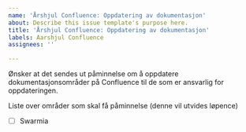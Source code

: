 ```yaml
---
name: 'Årshjul Confluence: Oppdatering av dokumentasjon'
about: Describe this issue template's purpose here.
title: 'Årshjul Confluence: Oppdatering av dokumentasjon'
labels: Aarshjul Confluence
assignees: ''

---
```


Ønsker at det sendes ut påminnelse om å oppdatere dokumentasjonsområder på Confluence til de som er ansvarlig for oppdateringen.

Liste over områder som skal få påminnelse (denne vil utvides løpence)
-[ ] Swarmia
